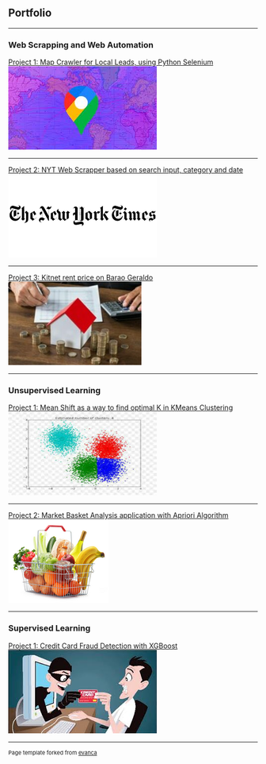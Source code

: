 ## Portfolio

---

### Web Scrapping and Web Automation

[Project 1: Map Crawler for Local Leads, using Python Selenium](pdf/mapcrawler.pdf)
<img src="images/map.jpeg?raw=true"/>

---

[Project 2: NYT Web Scrapper based on search input, category and date](pdf/nyt_scrape.pdf)
<img src="images/nyt.png?raw=true"/>

---

[Project 3: Kitnet rent price on Barao Geraldo](https://www.kaggle.com/carfonrod/barao-geraldo-rent)
<img src="images/aluguel.jpg?raw=true"/>

---

### Unsupervised Learning

[Project 1: Mean Shift as a way to find optimal K in KMeans Clustering](https://www.kaggle.com/carfonrod/mean-shift)
<img src="images/mean_shift.jpeg?raw=true"/>

---

[Project 2: Market Basket Analysis application with Apriori Algorithm](https://www.kaggle.com/carfonrod/mba-on-grocery-dataset)
<img src="images/mba.png?raw=true"/>

---

### Supervised Learning

[Project 1: Credit Card Fraud Detection with XGBoost](https://www.kaggle.com/carfonrod/credfraud)
<img src="images/creditfraud.jpeg?raw=true"/>

---

<link href="https://cdn.jsdelivr.net/npm/@n8n/chat/dist/style.css" rel="stylesheet" />
<script type="module">
        import { createChat } from 'https://cdn.jsdelivr.net/npm/@n8n/chat/dist/chat.bundle.es.js';

        createChat({
                webhookUrl: 'https://608c-2804-1b3-a800-126f-1558-3324-49c6-f57.ngrok-free.app/webhook/b62953ac-14e0-4208-a26d-937d2027f65f/chat'
        });
</script>



<p style="font-size:11px">Page template forked from <a href="https://github.com/evanca/quick-portfolio">evanca</a></p>
